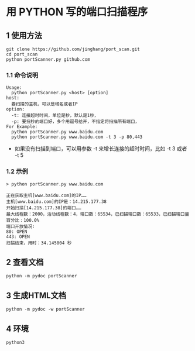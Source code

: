 # 用 PYTHON 写的端口扫描程序
## 1 使用方法
```
git clone https://github.com/jinghang/port_scan.git
cd port_scan
python portScanner.py github.com
```
### 1.1 命令说明
```
Usage:
  python portScanner.py <host> [option]
host:
  要扫描的主机，可以是域名或者IP
option:
  -t: 连接超时时间，单位是秒，默认是1秒，
  -p: 要扫秒的端口好，多个用逗号给开，不指定将扫描所有端口，
For Example:
  python portScanner.py www.baidu.com
  python portScanner.py www.baidu.com -t 3 -p 80,443
```
* 如果没有扫描到端口，可以用参数 -t 来增长连接的超时时间，比如 -t 3 或者 -t 5

### 1.2 示例
```
> python portScanner.py www.baidu.com

正在获取主机[www.baidu.com]的IP……
主机[www.baidu.com]的IP是：14.215.177.38
开始扫描[14.215.177.38]的端口……
最大线程数：2000，活动线程数：4，端口数：65534，已扫描端口数：65533，已扫描端口量百分比：100.0%
端口开放情况:
80: OPEN
443: OPEN
扫描结束，用时：34.145004 秒
```

## 2 查看文档
```
python -m pydoc portScanner
```

## 3 生成HTML文档
```
python -m pydoc -w portScanner
```


## 4 环境
```
python3
```

